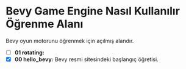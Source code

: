 # Bevy Game Engine Nasıl Kullanılır Öğrenme Alanı

Bevy oyun motorunu öğrenmek için açılmış alandır.

- [ ] **01 rotating:**
- [x] **00 hello_bevy:** Bevy resmi sitesindeki başlangıç öğretisi.

